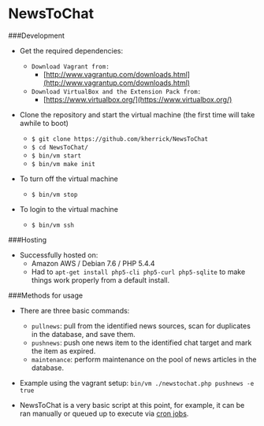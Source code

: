 NewsToChat
========

###Development
* Get the required dependencies:
  * `Download Vagrant from:`
    * [http://www.vagrantup.com/downloads.html](http://www.vagrantup.com/downloads.html)
  * `Download VirtualBox and the Extension Pack from:`
    * [https://www.virtualbox.org/](https://www.virtualbox.org/)

* Clone the repository and start the virtual machine (the first time will take awhile to boot)
  * `$ git clone https://github.com/kherrick/NewsToChat`
  * `$ cd NewsToChat/`
  * `$ bin/vm start`
  * `$ bin/vm make init`

* To turn off the virtual machine
  * `$ bin/vm stop`

* To login to the virtual machine
  * `$ bin/vm ssh`

###Hosting
* Successfully hosted on:
  * Amazon AWS / Debian 7.6 / PHP 5.4.4
  * Had to `apt-get install php5-cli php5-curl php5-sqlite` to make things work properly from a default install.

###Methods for usage
* There are three basic commands:
  * `pullnews`: pull from the identified news sources, scan for duplicates in the database, and save them.
  * `pushnews`: push one news item to the identified chat target and mark the item as expired.
  * `maintenance`: perform maintenance on the pool of news articles in the database.
* Example using the vagrant setup: `bin/vm ./newstochat.php pushnews -e true`

* NewsToChat is a very basic script at this point, for example, it can be ran manually or queued up to execute via [cron jobs](https://github.com/kherrick/NewsToChat/blob/master/bin/cron).

